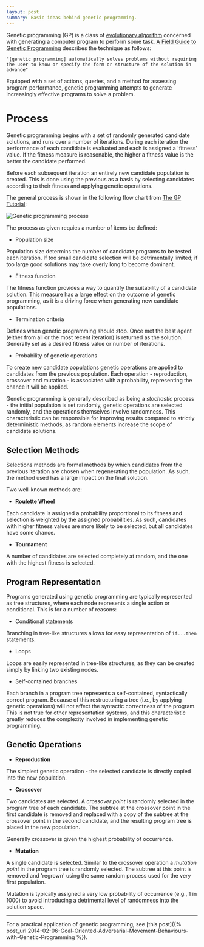 ```yaml
---
layout: post
summary: Basic ideas behind genetic programming.
---
```


Genetic programming (GP) is a class of [evolutionary algorithm](https://en.wikipedia.org/wiki/Evolutionary_algorithm) concerned with generating a computer program to perform some task.
[A Field Guide to Genetic Programming](http://www.gp-field-guide.org.uk/) describes the technique as follows:

	"[genetic programming] automatically solves problems without requiring the user to know or specify the form or structure of the solution in advance"

Equipped with a set of actions, queries, and a method for assessing program performance, genetic programming attempts to generate increasingly effective programs to solve a problem.

# Process #

Genetic programming begins with a set of randomly generated candidate solutions, and runs over a number of iterations.
During each iteration the performance of each candidate is evaluated and each is assigned a 'fitness' value.
If the fitness measure is reasonable, the higher a fitness value is the better the candidate performed.

Before each subsequent iteration an entirely new candidate population is created.
This is done using the previous as a basis by selecting candidates according to their fitness and applying genetic operations.

The general process is shown in the following flow chart from [The GP Tutorial](http://www.geneticprogramming.com/Tutorial/):

![Genetic programming process]({{site.url}}/img/gp_flowchart.png)

The process as given requies a number of items be defined:

* Population size

Population size determins the number of candidate programs to be tested each iteration.
If too small candidate selection will be detrimentally limited; if too large good solutions may take overly long to become dominant.

* Fitness function

The fitness function provides a way to quantify the suitability of a candidate solution.
This measure has a large effect on the outcome of genetic programming, as it is a driving force when generating new candidate populations.

* Termination criteria

Defines when genetic programming should stop.
Once met the best agent (either from all or the most recent iteration) is returned as the solution.
Generally set as a desired fitness value or number of iterations.

* Probability of genetic operations

To create new candidate populations genetic operations are applied to candidates from the previous population.
Each operation - reproduction, crossover and mutation - is associated with a probability, representing the chance it will be applied.

Genetic programming is generally described as being a _stochastic_ process - the initial population is set randomly, genetic operations are selected randomly, and the operations themselves involve randomness.
This characteristic can be responsible for improving results compared to strictly deterministic methods, as random elements increase the scope of candidate solutions.

## Selection Methods ##

Selections methods are formal methods by which candidates from the previous iteration are chosen when regenerating the population.
As such, the method used has a large impact on the final solution.

Two well-known methods are:

* __Roulette Wheel__

Each candidate is assigned a probability proportional to its fitness and selection is weighted by the assigned probabilities.
As such, candidates with higher fitness values are more likely to be selected, but all candidates have some chance.

* __Tournament__

A number of candidates are selected completely at random, and the one with the highest fitness is selected.

## Program Representation ##

Programs generated using genetic programming are typically represented as tree structures, where each node represents a single action or conditional.
This is for a number of reasons:

* Conditional statements

Branching in tree-like structures allows for easy representation of `if...then` statements.

* Loops

Loops are easily represented in tree-like structures, as they can be created simply by linking two existing nodes.

* Self-contained branches

Each branch in a program tree represents a self-contained, syntactically correct program.
Because of this restructuring a tree (i.e., by applying genetic operations) will not affect the syntactic correctness of the program.
This is not true for other representation systems, and this characteristic greatly reduces the complexity involved in implementing genetic programming.

## Genetic Operations ##

* __Reproduction__

The simplest genetic operation - the selected candidate is directly copied into the new population.

* __Crossover__

Two candidates are selected.
A _crossover point_ is randomly selected in the program tree of each candidate.
The subtree at the crossover point in the first candidate is removed and replaced with a copy of the subtree at the crossover point in the second candidate, and the resulting program tree is placed in the new population.

Generally crossover is given the highest probability of occurrence.

* __Mutation__

A single candidate is selected.
Similar to the crossover operation a _mutation point_ in the program tree is randomly selected.
The subtree at this point is removed and 'regrown' using the same random process used for the very first population.

Mutation is typically assigned a very low probability of occurrence (e.g., 1 in 1000) to avoid introducing a detrimental level of randomness into the solution space.

-----

For a practical application of genetic programming, see [this post]({% post_url 2014-02-06-Goal-Oriented-Adversarial-Movement-Behaviours-with-Genetic-Programming %}).

